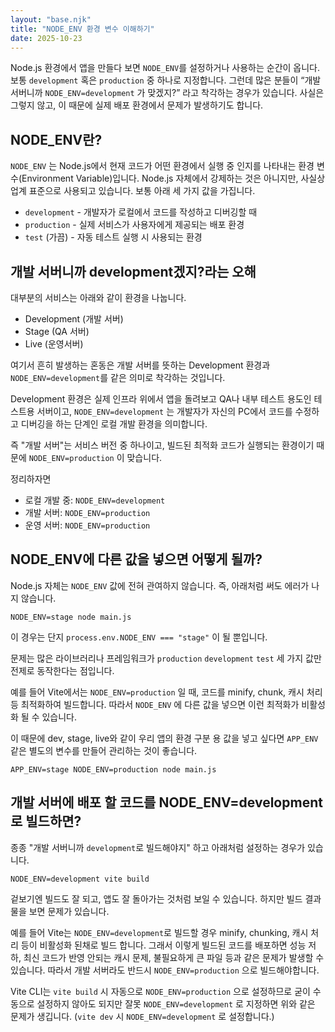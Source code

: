 ```yaml
---
layout: "base.njk"
title: "NODE_ENV 환경 변수 이해하기"
date: 2025-10-23
---
```


Node.js 환경에서 앱을 만들다 보면 `NODE_ENV`를 설정하거나 사용하는 순간이 옵니다. 보통 `development` 혹은 `production` 중 하나로 지정합니다. 
그런데 많은 분들이 “개발 서버니까 `NODE_ENV=development` 가 맞겠지?” 라고 착각하는 경우가 있습니다. 사실은 그렇지 않고, 이 때문에 실제 배포 환경에서 문제가 발생하기도 합니다.

## NODE_ENV란?

`NODE_ENV` 는 Node.js에서 현재 코드가 어떤 환경에서 실행 중 인지를 나타내는 환경 변수(Environment Variable)입니다. Node.js 자체에서 강제하는 것은 아니지만, 사실상 업계 표준으로 사용되고 있습니다. 보통 아래 세 가지 값을 가집니다.

- `development` - 개발자가 로컬에서 코드를 작성하고 디버깅할 때
- `production` - 실제 서비스가 사용자에게 제공되는 배포 환경
- `test` (가끔) - 자동 테스트 실행 시 사용되는 환경

## 개발 서버니까 development겠지?라는 오해

대부분의 서비스는 아래와 같이 환경을 나눕니다.

- Development (개발 서버)
- Stage (QA 서버)
- Live (운영서버)

여기서 흔히 발생하는 혼동은 개발 서버를 뜻하는 Development 환경과 `NODE_ENV=development`를 같은 의미로 착각하는 것입니다.

Development 환경은 실제 인프라 위에서 앱을 돌려보고 QA나 내부 테스트 용도인 테스트용 서버이고, `NODE_ENV=development` 는 개발자가 자신의 PC에서 코드를 수정하고 디버깅을 하는 단계인 로컬 개발 환경을 의미합니다.

즉 "개발 서버"는 서비스 버전 중 하나이고, 빌드된 최적화 코드가 실행되는 환경이기 때문에 `NODE_ENV=production` 이 맞습니다.

정리하자면

- 로컬 개발 중: `NODE_ENV=development`
- 개발 서버: `NODE_ENV=production`
- 운영 서버: `NODE_ENV=production`

## NODE_ENV에 다른 값을 넣으면 어떻게 될까?

Node.js 자체는 `NODE_ENV` 값에 전혀 관여하지 않습니다. 즉, 아래처럼 써도 에러가 나지 않습니다.

```
NODE_ENV=stage node main.js
```

이 경우는 단지 `process.env.NODE_ENV === "stage"` 이 될 뿐입니다.

문제는 많은 라이브러리나 프레임워크가 `production` `development` `test` 세 가지 값만 전제로 동작한다는 점입니다.

예를 들어 Vite에서는 `NODE_ENV=production` 일 때, 코드를 minify, chunk, 캐시 처리 등 최적화하여 빌드합니다. 따라서 `NODE_ENV` 에 다른 값을 넣으면 이런 최적화가 비활성화 될 수 있습니다.

이 때문에 dev, stage, live와 같이 우리 앱의 환경 구분 용 값을 넣고 싶다면 `APP_ENV` 같은 별도의 변수를 만들어 관리하는 것이 좋습니다.

```
APP_ENV=stage NODE_ENV=production node main.js
```

## 개발 서버에 배포 할 코드를 NODE_ENV=development로 빌드하면?

종종 "개발 서버니까 `development`로 빌드해야지" 하고 아래처럼 설정하는 경우가 있습니다.

```
NODE_ENV=development vite build
```

겉보기엔 빌드도 잘 되고, 앱도 잘 돌아가는 것처럼 보일 수 있습니다. 하지만 빌드 결과물을 보면 문제가 있습니다.

예를 들어 Vite는 `NODE_ENV=development`로 빌드할 경우 minify, chunking, 캐시 처리 등이 비활성화 된채로 빌드 합니다. 그래서 이렇게 빌드된 코드를 배포하면 성능 저하, 최신 코드가 반영 안되는 캐시 문제, 불필요하게 큰 파일 등과 같은 문제가 발생할 수 있습니다. 따라서 개발 서버라도 반드시 `NODE_ENV=production` 으로 빌드해야합니다.

Vite CLI는 `vite build` 시 자동으로 `NODE_ENV=production` 으로 설정하므로 굳이 수동으로 설정하지 않아도 되지만 잘못 `NODE_ENV=development` 로 지정하면 위와 같은 문제가 생깁니다. (`vite dev` 시 `NODE_ENV=development` 로 설정합니다.)